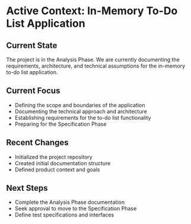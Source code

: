 # Active Context: In-Memory To-Do List Application

## Current State
The project is in the Analysis Phase. We are currently documenting the requirements, architecture, and technical assumptions for the in-memory to-do list application.

## Current Focus
- Defining the scope and boundaries of the application
- Documenting the technical approach and architecture
- Establishing requirements for the to-do list functionality
- Preparing for the Specification Phase

## Recent Changes
- Initialized the project repository
- Created initial documentation structure
- Defined product context and goals

## Next Steps
- Complete the Analysis Phase documentation
- Seek approval to move to the Specification Phase
- Define test specifications and interfaces
